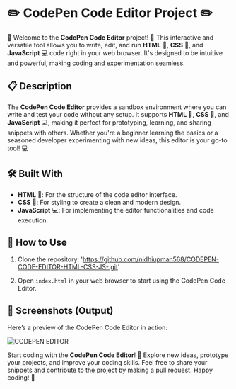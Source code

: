 # ✏️ CodePen Code Editor Project ✏️

🎉 Welcome to the **CodePen Code Editor** project! 🎉 This interactive and versatile tool allows you to write, edit, and run **HTML** 📝, **CSS** 🎨, and **JavaScript** 💻 code right in your web browser. It's designed to be intuitive and powerful, making coding and experimentation seamless.

## 📋 Description

The **CodePen Code Editor** provides a sandbox environment where you can write and test your code without any setup. It supports **HTML** 📝, **CSS** 🎨, and **JavaScript** 💻, making it perfect for prototyping, learning, and sharing snippets with others. Whether you're a beginner learning the basics or a seasoned developer experimenting with new ideas, this editor is your go-to tool! 💻

## 🛠️ Built With

- **HTML** 📝: For the structure of the code editor interface.
- **CSS** 🎨: For styling to create a clean and modern design.
- **JavaScript** 💻: For implementing the editor functionalities and code execution.

## 🚀 How to Use

1. Clone the repository: 'https://github.com/nidhiupman568/CODEPEN-CODE-EDITOR-HTML-CSS-JS-.git'
   
2. Open `index.html` in your web browser to start using the CodePen Code Editor.

## 📸 Screenshots (Output)

Here’s a preview of the CodePen Code Editor in action:

![CODEPEN EDITOR](https://github.com/nidhiupman568/CODEPEN-CODE-EDITOR-HTML-CSS-JS-/assets/130860182/ccd62b00-f24f-4a1c-8a51-5d98e7d6f0bd)

Start coding with the **CodePen Code Editor**! 🚀 Explore new ideas, prototype your projects, and improve your coding skills. Feel free to share your snippets and contribute to the project by making a pull request. Happy coding! 🌟
